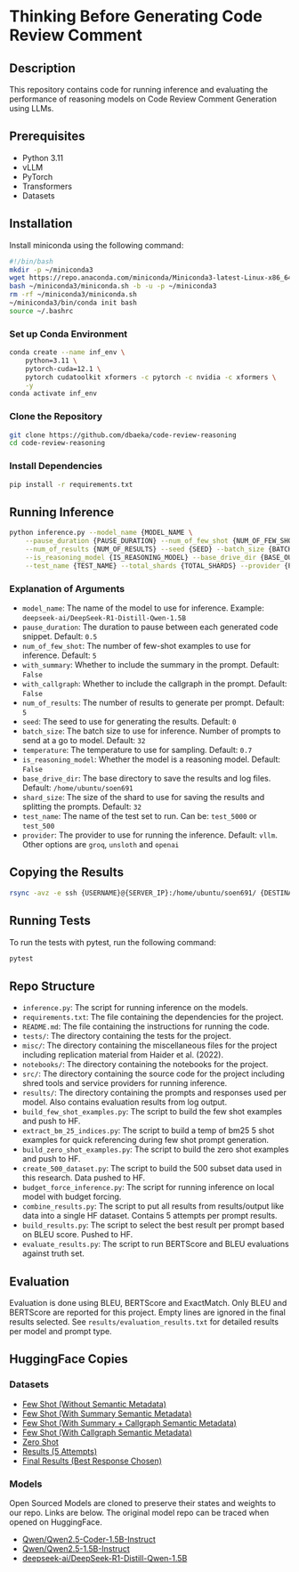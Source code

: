 # Thinking Before Generating Code Review Comment

## Description

This repository contains code for running inference and evaluating the performance of reasoning models on Code Review
Comment Generation using LLMs.

## Prerequisites

- Python 3.11
- vLLM
- PyTorch
- Transformers
- Datasets

## Installation

Install miniconda using the following command:

```bash
#!/bin/bash
mkdir -p ~/miniconda3
wget https://repo.anaconda.com/miniconda/Miniconda3-latest-Linux-x86_64.sh -O ~/miniconda3/miniconda.sh
bash ~/miniconda3/miniconda.sh -b -u -p ~/miniconda3
rm -rf ~/miniconda3/miniconda.sh
~/miniconda3/bin/conda init bash
source ~/.bashrc
```

### Set up Conda Environment

```bash
conda create --name inf_env \
    python=3.11 \
    pytorch-cuda=12.1 \
    pytorch cudatoolkit xformers -c pytorch -c nvidia -c xformers \
    -y
conda activate inf_env
```

### Clone the Repository

```bash
git clone https://github.com/dbaeka/code-review-reasoning
cd code-review-reasoning
```

### Install Dependencies

```bash
pip install -r requirements.txt
```

## Running Inference

```bash
python inference.py --model_name {MODEL_NAME \
    --pause_duration {PAUSE_DURATION} --num_of_few_shot {NUM_OF_FEW_SHOT} --with_summary {WITH_SUMMARY} --with_callgraph {WITH_CALLGRAPH} \
    --num_of_results {NUM_OF_RESULTS} --seed {SEED} --batch_size {BATCH_SIZE} --temperature {TEMPERATURE} \
    --is_reasoning_model {IS_REASONING_MODEL} --base_drive_dir {BASE_OUTPUT_DIR} \
    --test_name {TEST_NAME} --total_shards {TOTAL_SHARDS} --provider {PROVIDER}
```

### Explanation of Arguments

- `model_name`: The name of the model to use for inference. Example: `deepseek-ai/DeepSeek-R1-Distill-Qwen-1.5B`
- `pause_duration`: The duration to pause between each generated code snippet. Default: `0.5`
- `num_of_few_shot`: The number of few-shot examples to use for inference. Default: `5`
- `with_summary`: Whether to include the summary in the prompt. Default: `False`
- `with_callgraph`: Whether to include the callgraph in the prompt. Default: `False`
- `num_of_results`: The number of results to generate per prompt. Default: `5`
- `seed`: The seed to use for generating the results. Default: `0`
- `batch_size`: The batch size to use for inference. Number of prompts to send at a go to model. Default: `32`
- `temperature`: The temperature to use for sampling. Default: `0.7`
- `is_reasoning_model`: Whether the model is a reasoning model. Default: `False`
- `base_drive_dir`: The base directory to save the results and log files. Default: `/home/ubuntu/soen691`
- `shard_size`: The size of the shard to use for saving the results and splitting the prompts. Default: `32`
- `test_name`: The name of the test set to run. Can be: `test_5000` or `test_500`
- `provider`: The provider to use for running the inference. Default: `vllm`. Other options are `groq`, `unsloth`
  and `openai`

## Copying the Results

```bash
rsync -avz -e ssh {USERNAME}@{SERVER_IP}:/home/ubuntu/soen691/ {DESTINATION_DIR_ON_LOCAL}
````

## Running Tests

To run the tests with pytest, run the following command:

```bash
pytest
```

## Repo Structure

- `inference.py`: The script for running inference on the models.
- `requirements.txt`: The file containing the dependencies for the project.
- `README.md`: The file containing the instructions for running the code.
- `tests/`: The directory containing the tests for the project.
- `misc/`: The directory containing the miscellaneous files for the project including replication material from Haider
  et al. (2022).
- `notebooks/`: The directory containing the notebooks for the project.
- `src/`: The directory containing the source code for the project including shred tools and service providers for
  running inference.
- `results/`: The directory containing the prompts and responses used per model. Also contains evaluation results from
  log output.
- `build_few_shot_examples.py`: The script to build the few shot examples and push to HF.
- `extract_bm_25_indices.py`: The script to build a temp of bm25 5 shot examples for quick referencing during few shot
  prompt generation.
- `build_zero_shot_examples.py`: The script to build the zero shot examples and push to HF.
- `create_500_dataset.py`: The script to build the 500 subset data used in this research. Data pushed to HF.
- `budget_force_inference.py`: The script for running inference on local model with budget forcing.
- `combine_results.py`: The script to put all results from results/output like data into a single HF dataset. Contains 5
  attempts per prompt results.
- `build_results.py`: The script to select the best result per prompt based on BLEU score. Pushed to HF.
- `evaluate_results.py`: The script to run BERTScore and BLEU evaluations against truth set.

## Evaluation

Evaluation is done using BLEU, BERTScore and ExactMatch. Only BLEU and BERTScore are reported for this project. Empty
lines are ignored in the final results selected. See `results/evaluation_results.txt` for detailed results per model and
prompt type.

## HuggingFace Copies

### Datasets

- [Few Shot (Without Semantic Metadata)](https://huggingface.co/datasets/dbaeka/soen_691_few_shot_test_500_base_hashed)
- [Few Shot (With Summary Semantic Metadata)](https://huggingface.co/datasets/dbaeka/soen_691_few_shot_test_500_summary_hashed)
- [Few Shot (With Summary + Callgraph Semantic Metadata)](https://huggingface.co/datasets/dbaeka/soen_691_few_shot_test_500_summary_callgraph_hashed)
- [Few Shot (With Callgraph Semantic Metadata)](https://huggingface.co/datasets/dbaeka/soen_691_few_shot_test_500_callgraph_hashed)
- [Zero Shot](https://huggingface.co/datasets/dbaeka/soen_691_zero_shot_test_500_hashed)
- [Results (5 Attempts)](https://huggingface.co/datasets/dbaeka/soen_691_test_500_hashed_with_results)
- [Final Results (Best Response Chosen)](https://huggingface.co/datasets/dbaeka/soen_691_test_500_final_selected_results)

### Models

Open Sourced Models are cloned to preserve their states and weights to our repo. Links are below. The original model
repo can be traced when opened on HuggingFace.

- [Qwen/Qwen2.5-Coder-1.5B-Instruct](https://huggingface.co/dbaeka/Qwen2.5-Coder-1.5B-Instruct)
- [Qwen/Qwen2.5-1.5B-Instruct](https://huggingface.co/dbaeka/Qwen2.5-1.5B-Instruct)
- [deepseek-ai/DeepSeek-R1-Distill-Qwen-1.5B](https://huggingface.co/dbaeka/DeepSeek-R1-Distill-Qwen-1.5B)